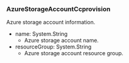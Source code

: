 ### AzureStorageAccountCcprovision
Azure storage account information.

- name: System.String
  - Azure storage account name.
- resourceGroup: System.String
  - Azure storage account resource group.
